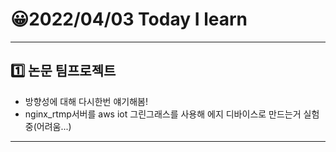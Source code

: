# 😀2022/04/03 Today I learn
-------------------------
## 1️⃣ 논문 팀프로젝트
  * 방향성에 대해 다시한번 얘기해봄!
  * nginx_rtmp서버를 aws iot 그린그래스를 사용해 에지 디바이스로 만드는거 실험중(어려움...)
----------------------------
